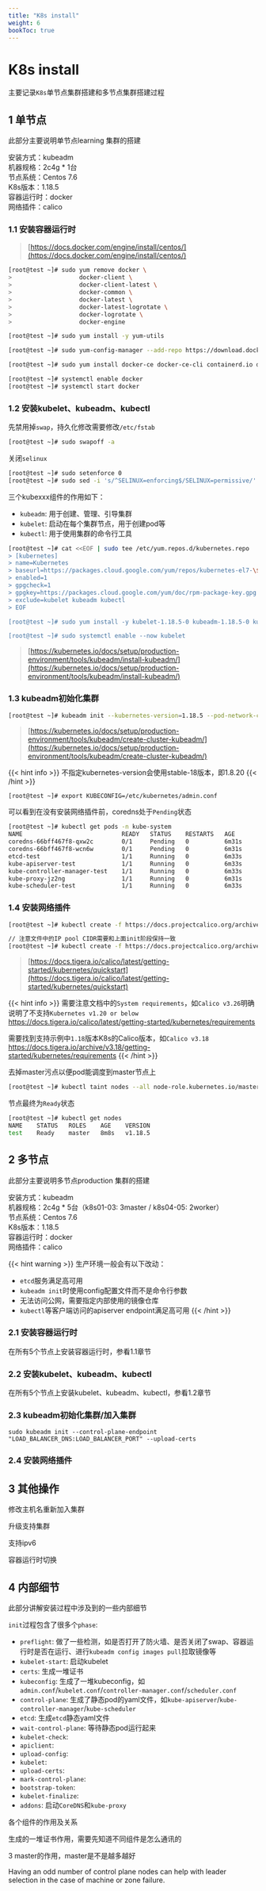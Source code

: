 ```yaml
---
title: "K8s install"
weight: 6
bookToc: true
---
```


# K8s install

主要记录`K8s`单节点集群搭建和多节点集群搭建过程

## 1 单节点
此部分主要说明单节点learning 集群的搭建

安装方式：kubeadm  
机器规格：2c4g * 1台   
节点系统：Centos 7.6  
K8s版本：1.18.5  
容器运行时：docker  
网络插件：calico  

### 1.1 安装容器运行时
> [https://docs.docker.com/engine/install/centos/](https://docs.docker.com/engine/install/centos/)
```bash
[root@test ~]# sudo yum remove docker \
>                   docker-client \
>                   docker-client-latest \
>                   docker-common \
>                   docker-latest \
>                   docker-latest-logrotate \
>                   docker-logrotate \
>                   docker-engine

[root@test ~]# sudo yum install -y yum-utils

[root@test ~]# sudo yum-config-manager --add-repo https://download.docker.com/linux/centos/docker-ce.repo

[root@test ~]# sudo yum install docker-ce docker-ce-cli containerd.io docker-buildx-plugin docker-compose-plugin

[root@test ~]# systemctl enable docker
[root@test ~]# systemctl start docker
```

### 1.2 安装kubelet、kubeadm、kubectl
先禁用掉`swap`，持久化修改需要修改`/etc/fstab`
```bash
[root@test ~]# sudo swapoff -a
```

关闭`selinux`
```bash
[root@test ~]# sudo setenforce 0
[root@test ~]# sudo sed -i 's/^SELINUX=enforcing$/SELINUX=permissive/' /etc/selinux/config
```

三个kubexxx组件的作用如下：
- `kubeadm`: 用于创建、管理、引导集群
- `kubelet`: 启动在每个集群节点，用于创建pod等
- `kubectl`: 用于使用集群的命令行工具

```bash
[root@test ~]# cat <<EOF | sudo tee /etc/yum.repos.d/kubernetes.repo
> [kubernetes]
> name=Kubernetes
> baseurl=https://packages.cloud.google.com/yum/repos/kubernetes-el7-\$basearch
> enabled=1
> gpgcheck=1
> gpgkey=https://packages.cloud.google.com/yum/doc/rpm-package-key.gpg
> exclude=kubelet kubeadm kubectl
> EOF

[root@test ~]# sudo yum install -y kubelet-1.18.5-0 kubeadm-1.18.5-0 kubectl-1.18.5-0 --disableexcludes=kubernetes

[root@test ~]# sudo systemctl enable --now kubelet
```

> [https://kubernetes.io/docs/setup/production-environment/tools/kubeadm/install-kubeadm/](https://kubernetes.io/docs/setup/production-environment/tools/kubeadm/install-kubeadm/)

### 1.3 kubeadm初始化集群
```bash
[root@test ~]# kubeadm init --kubernetes-version=1.18.5 --pod-network-cidr=192.168.0.0/16
```
> [https://kubernetes.io/docs/setup/production-environment/tools/kubeadm/create-cluster-kubeadm/](https://kubernetes.io/docs/setup/production-environment/tools/kubeadm/create-cluster-kubeadm/)

{{< hint info >}}
不指定kubernetes-version会使用stable-18版本，即1.8.20
{{< /hint >}}

```bash
[root@test ~]# export KUBECONFIG=/etc/kubernetes/admin.conf
```
可以看到在没有安装网络插件前，coredns处于`Pending`状态
```bash
[root@test ~]# kubectl get pods -n kube-system
NAME                            READY   STATUS    RESTARTS   AGE
coredns-66bff467f8-qxw2c        0/1     Pending   0          6m31s
coredns-66bff467f8-wcn6w        0/1     Pending   0          6m31s
etcd-test                       1/1     Running   0          6m33s
kube-apiserver-test             1/1     Running   0          6m33s
kube-controller-manager-test    1/1     Running   0          6m33s
kube-proxy-jz2ng                1/1     Running   0          6m31s
kube-scheduler-test             1/1     Running   0          6m33s
```

### 1.4 安装网络插件
```bash
[root@test ~]# kubectl create -f https://docs.projectcalico.org/archive/v3.18/manifests/tigera-operator.yaml

// 注意文件中的IP pool CIDR需要和上面init阶段保持一致
[root@test ~]# kubectl create -f https://docs.projectcalico.org/archive/v3.18/manifests/custom-resources.yaml
```
> [https://docs.tigera.io/calico/latest/getting-started/kubernetes/quickstart](https://docs.tigera.io/calico/latest/getting-started/kubernetes/quickstart)

{{< hint info >}}
需要注意文档中的`System requirements`，如`Calico v3.26`明确说明了不支持`Kubernetes v1.20 or below`  
https://docs.tigera.io/calico/latest/getting-started/kubernetes/requirements

需要找到支持示例中`1.18`版本K8s的Calico版本，如`Calico v3.18`  
https://docs.tigera.io/archive/v3.18/getting-started/kubernetes/requirements
{{< /hint >}}

去掉master污点以便pod能调度到master节点上
```bash
[root@test ~]# kubectl taint nodes --all node-role.kubernetes.io/master-
```

节点最终为`Ready`状态
```bash
[root@test ~]# kubectl get nodes
NAME    STATUS   ROLES    AGE    VERSION
test    Ready    master   8m8s   v1.18.5
```

## 2 多节点

此部分主要说明多节点production 集群的搭建

安装方式：kubeadm  
机器规格：2c4g * 5台（k8s01-03: 3master / k8s04-05: 2worker）  
节点系统：Centos 7.6  
K8s版本：1.18.5  
容器运行时：docker  
网络插件：calico  

{{< hint warning >}}
生产环境一般会有以下改动：
- `etcd`服务满足高可用
- `kubeadm init`时使用config配置文件而不是命令行参数
- 无法访问公网，需要指定内部使用的镜像仓库
- `kubectl`等客户端访问的apiserver endpoint满足高可用
{{< /hint >}}

### 2.1 安装容器运行时
在所有5个节点上安装容器运行时，参看1.1章节

### 2.2 安装kubelet、kubeadm、kubectl
在所有5个节点上安装kubelet、kubeadm、kubectl，参看1.2章节

### 2.3 kubeadm初始化集群/加入集群
```
sudo kubeadm init --control-plane-endpoint "LOAD_BALANCER_DNS:LOAD_BALANCER_PORT" --upload-certs
```

### 2.4 安装网络插件

## 3 其他操作

修改主机名重新加入集群

升级支持集群

支持ipv6

容器运行时切换

## 4 内部细节

此部分讲解安装过程中涉及到的一些内部细节

`init`过程包含了很多个`phase`:
- `preflight`: 做了一些检测，如是否打开了防火墙、是否关闭了swap、容器运行时是否在运行、进行`kubeadm config images pull`拉取镜像等
- `kubelet-start`: 启动kubelet
- `certs`: 生成一堆证书
- `kubeconfig`: 生成了一堆kubeconfig，如`admin.conf`/`kubelet.conf`/`controller-manager.conf`/`scheduler.conf`
- `control-plane`: 生成了静态pod的yaml文件，如`kube-apiserver`/`kube-controller-manager`/`kube-scheduler`
- `etcd`: 生成`etcd`静态yaml文件
- `wait-control-plane`: 等待静态pod运行起来
- `kubelet-check`:
- `apiclient`:
- `upload-config`:
- `kubelet`:
- `upload-certs`:
- `mark-control-plane`:
- `bootstrap-token`:
- `kubelet-finalize`:
- `addons`: 启动`CoreDNS`和`kube-proxy`

各个组件的作用及关系

生成的一堆证书作用，需要先知道不同组件是怎么通讯的


3 master的作用，master是不是越多越好

Having an odd number of control plane nodes can help with leader selection in the case of machine or zone failure.